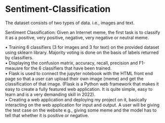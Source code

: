 # Sentiment-Classification
The dataset consists of two types of data. i.e., images and text.

Sentiment Classification: Given an Internet meme, the first task is to classify it as a positive, very positive, negative, very negative or neutral meme.

• Training 6 classifiers (3 for images and 3 for text) on the provided dataset using sklearn library. Majority voting is done on the basis of labels returned by classifiers. <br>
• Displaying the confusion matrix, accuracy, recall, precision and F1-meausre for the 6 classifiers that have been trained. <br>
• Flask is used to connect the jupyter notebook with the HTML front end page so that a user can upload their own image (meme) and get the classification of that image. (Flask is a Python web framework that makes it easy to create a fully featured web application. It is quite simple, easy to learn and is a very demanding skill in 2022). <br>
• Creating a web application and deploying my project on it, basically interacting on the web application for input and output. A user will be giving the test case on the website e.g., giving some meme and the model has to tell that whether it is positive or negative. <br>
